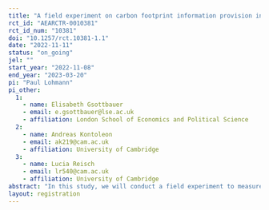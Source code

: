 ```yaml
---
title: "A field experiment on carbon footprint information provision in restaurants"
rct_id: "AEARCTR-0010381"
rct_id_num: "10381"
doi: "10.1257/rct.10381-1.1"
date: "2022-11-11"
status: "on_going"
jel: ""
start_year: "2022-11-08"
end_year: "2023-03-20"
pi: "Paul Lohmann"
pi_other:
  1:
    - name: Elisabeth Gsottbauer
    - email: e.gsottbauer@lse.ac.uk
    - affiliation: London School of Economics and Political Science
  2:
    - name: Andreas Kontoleon
    - email: ak219@cam.ac.uk
    - affiliation: University of Cambridge
  3:
    - name: Lucia Reisch
    - email: lr540@cam.ac.uk
    - affiliation: University of Cambridge
abstract: "In this study, we will conduct a field experiment to measure the effect of carbon footprint information provision on the meal choices of restaurant customers. Treatment restaurants will introduce menus providing additional carbon footprint information and “climate friendly” framing for a selection of “vegan swaps”, i.e. meat/dairy based meals for which an identical lower-carbon vegan alternative exists, while control restaurants will not provide any additional information. The objective of this study is to examine whether providing carbon footprint information can lead to greater uptake of low-carbon vegan swaps."
layout: registration
---
```


